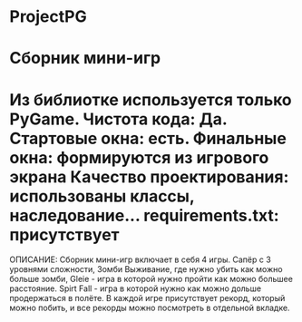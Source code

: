 # ProjectPG
# Сборник мини-игр

Из библиотке используется только PyGame.
Чистота кода: Да.
Стартовые окна: есть.
Финальные окна: формируются из игрового экрана
Качество проектирования: использованы классы, наследование...
requirements.txt: присутствует
====================================================================================================== 
ОПИСАНИЕ: Сборник мини-игр включает в себя 4 игры. Сапёр с 3 уровнями сложности, Зомби Выживание,
где нужно убить как можно больше зомби, Gleie - игра в которой нужно пройти как можно большее
расстояние. Spirt Fall - игра в которой нужно как можно дольше продержаться в полёте. В каждой игре 
присутствует рекорд, который можно побить, и все рекорды можно посмотреть в отдельной вкладке.
